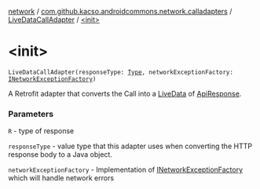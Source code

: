 [network](../../index.md) / [com.github.kacso.androidcommons.network.calladapters](../index.md) / [LiveDataCallAdapter](index.md) / [&lt;init&gt;](.)

# &lt;init&gt;

`LiveDataCallAdapter(responseType: `[`Type`](http://docs.oracle.com/javase/8/docs/api/java/lang/reflect/Type.html)`, networkExceptionFactory: `[`INetworkExceptionFactory`](../../com.github.kacso.androidcommons.network.factories/-i-network-exception-factory/index.md)`)`

A Retrofit adapter that converts the Call into a [LiveData](#) of [ApiResponse](../../com.github.kacso.androidcommons.network.models/-api-response/index.md).

### Parameters

`R` - type of response

`responseType` - value type that this adapter uses when converting the HTTP response body to a Java
object.

`networkExceptionFactory` - Implementation of [INetworkExceptionFactory](../../com.github.kacso.androidcommons.network.factories/-i-network-exception-factory/index.md) which will handle network errors